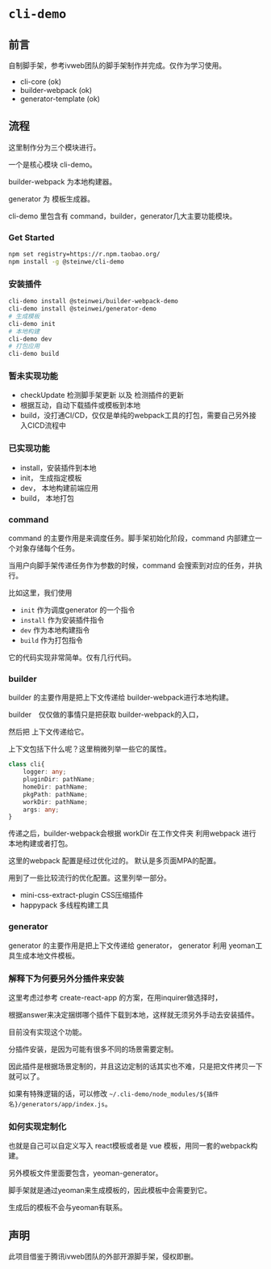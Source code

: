 # `cli-demo`

## 前言

自制脚手架，参考ivweb团队的脚手架制作并完成。仅作为学习使用。

- cli-core (ok)
- builder-webpack (ok)
- generator-template (ok)

## 流程

这里制作分为三个模块进行。

一个是核心模块 cli-demo。

builder-webpack 为本地构建器。

generator 为 模板生成器。

cli-demo 里包含有 command，builder，generator几大主要功能模块。

### Get Started

```sh
npm set registry=https://r.npm.taobao.org/
npm install -g @steinwe/cli-demo
```

### 安装插件

```sh
cli-demo install @steinwei/builder-webpack-demo
cli-demo install @steinwei/generator-demo
# 生成模板
cli-demo init
# 本地构建
cli-demo dev
# 打包应用
cli-demo build
```

### 暂未实现功能

- checkUpdate 检测脚手架更新 以及 检测插件的更新
- 根据互动，自动下载插件或模板到本地
- build，没打通CI/CD，仅仅是单纯的webpack工具的打包，需要自己另外接入CICD流程中

### 已实现功能

- install，安装插件到本地
- init， 生成指定模板
- dev， 本地构建前端应用
- build， 本地打包

### command

command 的主要作用是来调度任务。脚手架初始化阶段，command 内部建立一个对象存储每个任务。

当用户向脚手架传递任务作为参数的时候，command 会搜索到对应的任务，并执行。

比如这里，我们使用

- `init` 作为调度generator 的一个指令
- `install` 作为安装插件指令
- `dev` 作为本地构建指令
- `build` 作为打包指令

它的代码实现非常简单。仅有几行代码。

### builder

builder 的主要作用是把上下文传递给 builder-webpack进行本地构建。

builder　仅仅做的事情只是把获取 builder-webpack的入口，

然后把 上下文传递给它。

上下文包括下什么呢？这里稍微列举一些它的属性。

```typescript
class cli{
    logger: any;
    pluginDir: pathName;
    homeDir: pathName;
    pkgPath: pathName;
    workDir: pathName;
    args: any;
}
```

传递之后，builder-webpack会根据 workDir 在工作文件夹 利用webpack 进行本地构建或者打包。

这里的webpack 配置是经过优化过的。 默认是多页面MPA的配置。

用到了一些比较流行的优化配置。这里列举一部分。

- mini-css-extract-plugin CSS压缩插件
- happypack 多线程构建工具

### generator

generator 的主要作用是把上下文传递给 generator， generator 利用 yeoman工具生成本地文件模板。

### 解释下为何要另外分插件来安装

这里考虑过参考 create-react-app 的方案，在用inquirer做选择时，

根据answer来决定捆绑哪个插件下载到本地，这样就无须另外手动去安装插件。

目前没有实现这个功能。

分插件安装，是因为可能有很多不同的场景需要定制。

因此插件是根据场景定制的，并且这边定制的话其实也不难，只是把文件拷贝一下就可以了。

如果有特殊逻辑的话，可以修改 `~/.cli-demo/node_modules/${插件名}/generators/app/index.js`。

### 如何实现定制化

也就是自己可以自定义写入 react模板或者是 vue 模板，用同一套的webpack构建。

另外模板文件里面要包含，yeoman-generator。

脚手架就是通过yeoman来生成模板的，因此模板中会需要到它。

生成后的模板不会与yeoman有联系。

## 声明

此项目借鉴于腾讯ivweb团队的外部开源脚手架，侵权即删。
